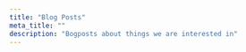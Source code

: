 ```yaml
---
title: "Blog Posts"
meta_title: ""
description: "Bogposts about things we are interested in"
---
```

